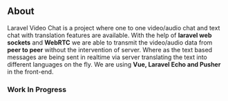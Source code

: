 ## About
Laravel Video Chat is a project where one to one video/audio chat and text chat with translation features are available.
With the help of **laravel web sockets** and **WebRTC** we are able to transmit the video/audio data from **peer to peer** without the intervention of server. Where as the text based messages are being sent in realtime via server translating the text into different languages on the fly. We are using **Vue, Laravel Echo and Pusher** in the front-end.

### Work In Progress
